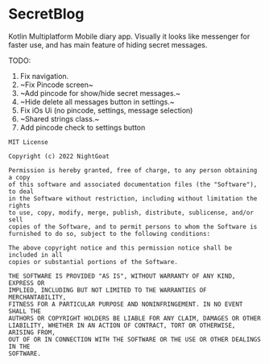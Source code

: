 # SecretBlog
Kotlin Multiplatform Mobile diary app. Visually it looks like messenger for faster use, and has main feature of hiding secret messages.

TODO:
1. Fix navigation.
2. ~Fix Pincode screen~
3. ~Add pincode for show/hide secret messages.~
4. ~Hide delete all messages button in settings.~
5. Fix iOs Ui (no pincode, settings, message selection)
6. ~Shared strings class.~
7. Add pincode check to settings button

```
MIT License

Copyright (c) 2022 NightGoat

Permission is hereby granted, free of charge, to any person obtaining a copy
of this software and associated documentation files (the "Software"), to deal
in the Software without restriction, including without limitation the rights
to use, copy, modify, merge, publish, distribute, sublicense, and/or sell
copies of the Software, and to permit persons to whom the Software is
furnished to do so, subject to the following conditions:

The above copyright notice and this permission notice shall be included in all
copies or substantial portions of the Software.

THE SOFTWARE IS PROVIDED "AS IS", WITHOUT WARRANTY OF ANY KIND, EXPRESS OR
IMPLIED, INCLUDING BUT NOT LIMITED TO THE WARRANTIES OF MERCHANTABILITY,
FITNESS FOR A PARTICULAR PURPOSE AND NONINFRINGEMENT. IN NO EVENT SHALL THE
AUTHORS OR COPYRIGHT HOLDERS BE LIABLE FOR ANY CLAIM, DAMAGES OR OTHER
LIABILITY, WHETHER IN AN ACTION OF CONTRACT, TORT OR OTHERWISE, ARISING FROM,
OUT OF OR IN CONNECTION WITH THE SOFTWARE OR THE USE OR OTHER DEALINGS IN THE
SOFTWARE.
```
